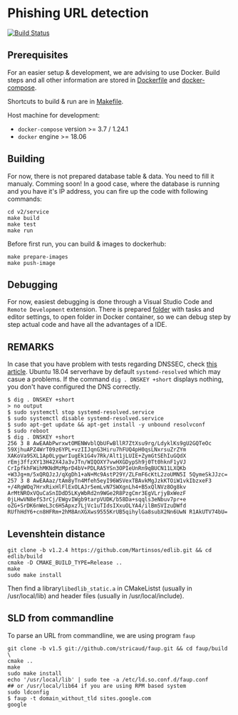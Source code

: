 # Phishing URL detection

[![Build Status](https://travis-ci.com/astaruch/master-thesis.svg?branch=master)](https://travis-ci.com/astaruch/master-thesis)

## Prerequisites

For an easier setup & development, we are advising to use Docker. Build steps and all other information are stored in [Dockerfile](v2/service/Dockerfile) and [docker-compose](v2/service/docker-compose.yml).

Shortcuts to build & run are in [Makefile](v2/service/Makefile).

Host machine for development:

- `docker-compose` version >= 3.7 / 1.24.1
- `docker` engine >= 18.06

## Building

For now, there is not prepared database table & data. You need to fill it manualy. Comming soon! In a good case, where the database is running and you have it's IP address, you can fire up the code with following commands:

    cd v2/service
    make build
    make test
    make run

Before first run, you can build & images to dockerhub:

    make prepare-images
    make push-image

## Debugging

For now, easiest debugging is done through a Visual Studio Code and `Remote Development` extension. There is prepared [folder](v2/.vscode/) with tasks and editor settings, to open folder in Docker container, so we can debug step by step actual code and have all the advantages of a IDE.

## REMARKS

In case that you have problem with tests regarding DNSSEC, check [this article](https://moss.sh/name-resolution-issue-systemd-resolved/). Ubuntu 18.04 serverhave by default `systemd-resolved` which may casue a problems. If the command `dig . DNSKEY +short` displays nothing, you don't have configured the DNS correctly.

    $ dig . DNSKEY +short
    > no output
    $ sudo systemctl stop systemd-resolved.service
    $ sudo systemctl disable systemd-resolved.service
    $ sudo apt-get update && apt-get install -y unbound resolvconf
    $ sudo reboot
    $ dig . DNSKEY +short
    256 3 8 AwEAAbPwrxwtOMENWvblQbUFwBllR7ZtXsu9rg/LdyklKs9gU2GQTeOc 59XjhuAPZ4WrT09z6YPL+vzIIJqnG3Hiru7hFUQ4pH0qsLNxrsuZrZYm XAKoVa9SXL1Ap0LygwrIugEk1G4v7Rk/Alt1jLUIE+ZymGtSEhIuGQdX rEmj3ffzXY13H42X4Ja3vJTn/WIQOXY7vwHXGDypSh9j0Tt0hknF1yVJ CrIpfkhFWihMKNdMzMprD4bV+PDLRA5YSn3OPIeUnRn9qBUCN11LXQKb +W3Jg+m/5xQRQJzJ/qXgDh1+aN+Mc9AstP29Y/ZLFmF6cKtL2zoUMN5I 5QymeSkJJzc=
    257 3 8 AwEAAaz/tAm8yTn4Mfeh5eyI96WSVexTBAvkMgJzkKTOiW1vkIbzxeF3 +/4RgWOq7HrxRixHlFlExOLAJr5emLvN7SWXgnLh4+B5xQlNVz8Og8kv ArMtNROxVQuCaSnIDdD5LKyWbRd2n9WGe2R8PzgCmr3EgVLrjyBxWezF 0jLHwVN8efS3rCj/EWgvIWgb9tarpVUDK/b58Da+sqqls3eNbuv7pr+e oZG+SrDK6nWeL3c6H5Apxz7LjVc1uTIdsIXxuOLYA4/ilBmSVIzuDWfd RUfhHdY6+cn8HFRm+2hM8AnXGXws9555KrUB5qihylGa8subX2Nn6UwN R1AkUTV74bU=

## Levenshtein distance

    git clone -b v1.2.4 https://github.com/Martinsos/edlib.git && cd edlib/build
    cmake -D CMAKE_BUILD_TYPE=Release ..
    make
    sudo make install

Then find a library`libedlib_static.a` in CMakeListst (usually in /usr/local/lib) and header files (usually in /usr/local/include).

## SLD from commandline

To parse an URL from commandline, we are using program `faup`

    git clone -b v1.5 git://github.com/stricaud/faup.git && cd faup/build \
    cmake ..
    make
    sudo make install
    echo '/usr/local/lib' | sudo tee -a /etc/ld.so.conf.d/faup.conf
    ## or /usr/local/lib64 if you are using RPM based system
    sudo ldconfig
    $ faup -t domain_without_tld sites.google.com
    google
